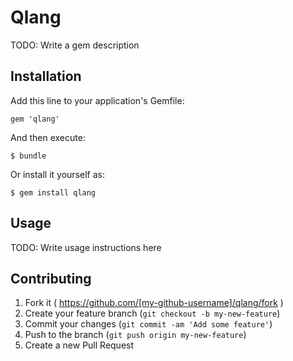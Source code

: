# Qlang

TODO: Write a gem description

## Installation

Add this line to your application's Gemfile:

    gem 'qlang'

And then execute:

    $ bundle

Or install it yourself as:

    $ gem install qlang

## Usage

TODO: Write usage instructions here

## Contributing

1. Fork it ( https://github.com/[my-github-username]/qlang/fork )
2. Create your feature branch (`git checkout -b my-new-feature`)
3. Commit your changes (`git commit -am 'Add some feature'`)
4. Push to the branch (`git push origin my-new-feature`)
5. Create a new Pull Request
